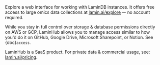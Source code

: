 Explore a web interface for working with LaminDB instances. It offers free access to large omics data collections at [lamin.ai/explore](https://lamin.ai/explore) -- no account required.

While you stay in full control over storage & database permissions directly on AWS or GCP, LaminHub allows you to manage access similar to how you'd do it on GitHub, Google Drive, Microsoft Sharepoint, or Notion. See {doc}`access`.

LaminHub is a SaaS product. For private data & commercial usage, see: [lamin.ai/pricing](https://lamin.ai/pricing).
